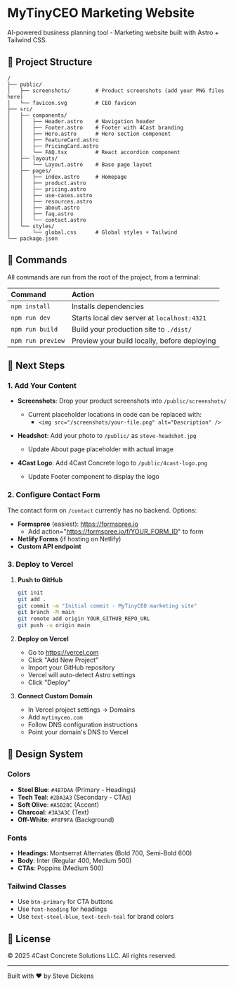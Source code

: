 # MyTinyCEO Marketing Website

AI-powered business planning tool - Marketing website built with Astro + Tailwind CSS.

## 🚀 Project Structure

```
/
├── public/
│   ├── screenshots/        # Product screenshots (add your PNG files here)
│   └── favicon.svg         # CEO favicon
├── src/
│   ├── components/
│   │   ├── Header.astro    # Navigation header
│   │   ├── Footer.astro    # Footer with 4Cast branding
│   │   ├── Hero.astro      # Hero section component
│   │   ├── FeatureCard.astro
│   │   ├── PricingCard.astro
│   │   └── FAQ.tsx         # React accordion component
│   ├── layouts/
│   │   └── Layout.astro    # Base page layout
│   ├── pages/
│   │   ├── index.astro     # Homepage
│   │   ├── product.astro
│   │   ├── pricing.astro
│   │   ├── use-cases.astro
│   │   ├── resources.astro
│   │   ├── about.astro
│   │   ├── faq.astro
│   │   └── contact.astro
│   └── styles/
│       └── global.css      # Global styles + Tailwind
└── package.json
```

## 🧞 Commands

All commands are run from the root of the project, from a terminal:

| Command                   | Action                                           |
| :------------------------ | :----------------------------------------------- |
| `npm install`             | Installs dependencies                            |
| `npm run dev`             | Starts local dev server at `localhost:4321`      |
| `npm run build`           | Build your production site to `./dist/`          |
| `npm run preview`         | Preview your build locally, before deploying     |

## 📝 Next Steps

### 1. Add Your Content

- **Screenshots**: Drop your product screenshots into `/public/screenshots/`
  - Current placeholder locations in code can be replaced with:
    - `<img src="/screenshots/your-file.png" alt="Description" />`

- **Headshot**: Add your photo to `/public/` as `steve-headshot.jpg`
  - Update About page placeholder with actual image

- **4Cast Logo**: Add 4Cast Concrete logo to `/public/4cast-logo.png`
  - Update Footer component to display the logo

### 2. Configure Contact Form

The contact form on `/contact` currently has no backend. Options:

- **Formspree** (easiest): https://formspree.io
  - Add action="https://formspree.io/f/YOUR_FORM_ID" to form
- **Netlify Forms** (if hosting on Netlify)
- **Custom API endpoint**

### 3. Deploy to Vercel

1. **Push to GitHub**
   ```bash
   git init
   git add .
   git commit -m "Initial commit - MyTinyCEO marketing site"
   git branch -M main
   git remote add origin YOUR_GITHUB_REPO_URL
   git push -u origin main
   ```

2. **Deploy on Vercel**
   - Go to https://vercel.com
   - Click "Add New Project"
   - Import your GitHub repository
   - Vercel will auto-detect Astro settings
   - Click "Deploy"

3. **Connect Custom Domain**
   - In Vercel project settings → Domains
   - Add `mytinyceo.com`
   - Follow DNS configuration instructions
   - Point your domain's DNS to Vercel

## 🎨 Design System

### Colors
- **Steel Blue**: `#4B7DAA` (Primary - Headings)
- **Tech Teal**: `#2DA3A3` (Secondary - CTAs)
- **Soft Olive**: `#A5B28C` (Accent)
- **Charcoal**: `#3A3A3C` (Text)
- **Off-White**: `#F8F9FA` (Background)

### Fonts
- **Headings**: Montserrat Alternates (Bold 700, Semi-Bold 600)
- **Body**: Inter (Regular 400, Medium 500)
- **CTAs**: Poppins (Medium 500)

### Tailwind Classes
- Use `btn-primary` for CTA buttons
- Use `font-heading` for headings
- Use `text-steel-blue`, `text-tech-teal` for brand colors

## 📄 License

© 2025 4Cast Concrete Solutions LLC. All rights reserved.

---

Built with ❤️ by Steve Dickens
